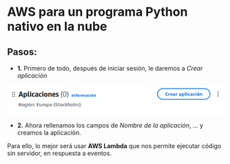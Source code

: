 # AWS para un programa Python nativo en la nube

## Pasos:
- **1.** Primero de todo, después de iniciar sesión, le daremos a
*Crear aplicación*

<div style="text-align: center;">
  <img src="img.png" alt="Descripción de la imagen">
</div>

- **2.** Ahora rellenamos los campos de *Nombre de la aplicación*, ...
y creamos la aplicación.

Para ello, lo mejor será usar **AWS Lambda** que nos permite ejecutar 
código sin servidor, en respuesta a eventos.
